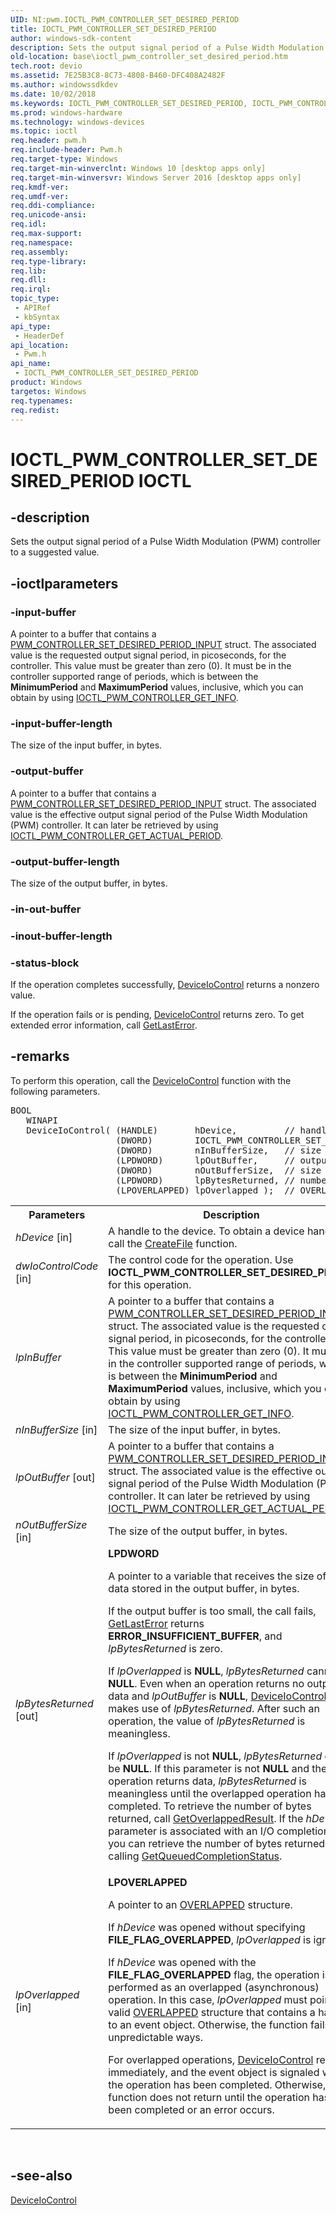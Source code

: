 ```yaml
---
UID: NI:pwm.IOCTL_PWM_CONTROLLER_SET_DESIRED_PERIOD
title: IOCTL_PWM_CONTROLLER_SET_DESIRED_PERIOD
author: windows-sdk-content
description: Sets the output signal period of a Pulse Width Modulation (PWM) controller to a suggested value.
old-location: base\ioctl_pwm_controller_set_desired_period.htm
tech.root: devio
ms.assetid: 7E25B3C8-8C73-4808-B460-DFC408A2482F
ms.author: windowssdkdev
ms.date: 10/02/2018
ms.keywords: IOCTL_PWM_CONTROLLER_SET_DESIRED_PERIOD, IOCTL_PWM_CONTROLLER_SET_DESIRED_PERIOD control, IOCTL_PWM_CONTROLLER_SET_DESIRED_PERIOD control code, base.ioctl_pwm_controller_set_desired_period, pwm/IOCTL_PWM_CONTROLLER_SET_DESIRED_PERIOD
ms.prod: windows-hardware
ms.technology: windows-devices
ms.topic: ioctl
req.header: pwm.h
req.include-header: Pwm.h
req.target-type: Windows
req.target-min-winverclnt: Windows 10 [desktop apps only]
req.target-min-winversvr: Windows Server 2016 [desktop apps only]
req.kmdf-ver: 
req.umdf-ver: 
req.ddi-compliance: 
req.unicode-ansi: 
req.idl: 
req.max-support: 
req.namespace: 
req.assembly: 
req.type-library: 
req.lib: 
req.dll: 
req.irql: 
topic_type:
 - APIRef
 - kbSyntax
api_type:
 - HeaderDef
api_location:
 - Pwm.h
api_name:
 - IOCTL_PWM_CONTROLLER_SET_DESIRED_PERIOD
product: Windows
targetos: Windows
req.typenames: 
req.redist: 
---
```


# IOCTL_PWM_CONTROLLER_SET_DESIRED_PERIOD IOCTL


## -description



Sets the output signal period of a Pulse Width Modulation (PWM) controller to a suggested value. 




## -ioctlparameters




### -input-buffer

A pointer to a buffer that contains a <a href="https://msdn.microsoft.com/BD003CAE-3DB9-4C7B-9CAD-735866C17004">PWM_CONTROLLER_SET_DESIRED_PERIOD_INPUT</a> struct. The associated value is the requested output signal period, in picoseconds, for the controller. This value must be greater than zero (0). It must be in the controller supported range of periods, which is between the <b>MinimumPeriod</b> and <b>MaximumPeriod</b> values, inclusive, which you can obtain by using <a href="base.ioctl_ioctl_pwm_controller_get_info">IOCTL_PWM_CONTROLLER_GET_INFO</a>.


### -input-buffer-length

The size of the input buffer, in bytes.


### -output-buffer

 A pointer to a buffer that contains a <a href="https://msdn.microsoft.com/BD003CAE-3DB9-4C7B-9CAD-735866C17004">PWM_CONTROLLER_SET_DESIRED_PERIOD_INPUT</a> struct. The associated value is the effective output signal period of the Pulse Width Modulation (PWM) controller. It can later be retrieved by using <a href="base.ioctl_ioctl_pwm_controller_get_actual_period">IOCTL_PWM_CONTROLLER_GET_ACTUAL_PERIOD</a>.  


### -output-buffer-length

The size of the output buffer, in bytes.


### -in-out-buffer



<text></text>




### -inout-buffer-length



<text></text>




### -status-block

If the operation completes successfully, 
       <a href="https://msdn.microsoft.com/1d35c087-6672-4fc6-baa1-a886dd9d3878">DeviceIoControl</a> returns a nonzero 
       value.

If the operation fails or is pending, 
       <a href="https://msdn.microsoft.com/1d35c087-6672-4fc6-baa1-a886dd9d3878">DeviceIoControl</a> returns zero. To get extended error 
       information, call <a href="https://msdn.microsoft.com/d852e148-985c-416f-a5a7-27b6914b45d4">GetLastError</a>.


## -remarks



To perform this operation, call the <a href="https://msdn.microsoft.com/1d35c087-6672-4fc6-baa1-a886dd9d3878">DeviceIoControl</a> 
   function with the following parameters.


<pre class="syntax">BOOL 
   WINAPI 
   DeviceIoControl( (HANDLE)       hDevice,         // handle to device
                    (DWORD)        IOCTL_PWM_CONTROLLER_SET_DESIRED_PERIOD, // dwIoControlCode(LPDWORD)      lpInBuffer,      // input buffer
                    (DWORD)        nInBufferSize,   // size of input buffer
                    (LPDWORD)      lpOutBuffer,     // output buffer
                    (DWORD)        nOutBufferSize,  // size of output buffer
                    (LPDWORD)      lpBytesReturned, // number of bytes returned
                    (LPOVERLAPPED) lpOverlapped );  // OVERLAPPED structure</pre>




<table>
<tr>
<th>Parameters</th>
<th>Description</th>
</tr>
<tr>
<td width="40%">
<a id="hDevice__in__"></a><a id="hdevice__in__"></a><a id="HDEVICE__IN__"></a><i>hDevice</i> [in] 

</td>
<td width="60%">
A handle to the device. To obtain a device handle, call the 
      <a href="https://msdn.microsoft.com/80a96083-4de9-4422-9705-b8ad2b6cbd1b">CreateFile</a> function.

</td>
</tr>
<tr>
<td width="40%">
<a id="dwIoControlCode__in__"></a><a id="dwiocontrolcode__in__"></a><a id="DWIOCONTROLCODE__IN__"></a><i>dwIoControlCode</i> [in] 

</td>
<td width="60%">
The control code for the operation. Use 
      <b>IOCTL_PWM_CONTROLLER_SET_DESIRED_PERIOD</b> 
      for this operation.

</td>
</tr>
<tr>
<td width="40%">
<a id="lpInBuffer"></a><a id="lpinbuffer"></a><a id="LPINBUFFER"></a><i>lpInBuffer</i>

</td>
<td width="60%">
A pointer to a buffer that contains a <a href="https://msdn.microsoft.com/BD003CAE-3DB9-4C7B-9CAD-735866C17004">PWM_CONTROLLER_SET_DESIRED_PERIOD_INPUT</a> struct. The associated value is the requested output signal period, in picoseconds, for the controller. This value must be greater than zero (0). It must be in the controller supported range of periods, which is between the <b>MinimumPeriod</b> and <b>MaximumPeriod</b> values, inclusive, which you can obtain by using <a href="base.ioctl_ioctl_pwm_controller_get_info">IOCTL_PWM_CONTROLLER_GET_INFO</a>.

</td>
</tr>
<tr>
<td width="40%">
<a id="nInBufferSize__in__"></a><a id="ninbuffersize__in__"></a><a id="NINBUFFERSIZE__IN__"></a><i>nInBufferSize</i> [in] 

</td>
<td width="60%">
The size of the input buffer, in bytes.

</td>
</tr>
<tr>
<td width="40%">
<a id="lpOutBuffer___out_"></a><a id="lpoutbuffer___out_"></a><a id="LPOUTBUFFER___OUT_"></a><i>lpOutBuffer</i>  [out]

</td>
<td width="60%">
 A pointer to a buffer that contains a <a href="https://msdn.microsoft.com/BD003CAE-3DB9-4C7B-9CAD-735866C17004">PWM_CONTROLLER_SET_DESIRED_PERIOD_INPUT</a> struct. The associated value is the effective output signal period of the Pulse Width Modulation (PWM) controller. It can later be retrieved by using <a href="base.ioctl_ioctl_pwm_controller_get_actual_period">IOCTL_PWM_CONTROLLER_GET_ACTUAL_PERIOD</a>.

</td>
</tr>
<tr>
<td width="40%">
<a id="nOutBufferSize__in__"></a><a id="noutbuffersize__in__"></a><a id="NOUTBUFFERSIZE__IN__"></a><i>nOutBufferSize</i> [in] 

</td>
<td width="60%">
The size of the output buffer, in bytes.

</td>
</tr>
<tr>
<td width="40%">
<a id="lpBytesReturned__out__"></a><a id="lpbytesreturned__out__"></a><a id="LPBYTESRETURNED__OUT__"></a><i>lpBytesReturned</i> [out] 

</td>
<td width="60%">
<b>LPDWORD</b>

A pointer to a variable that receives the size of the data stored in the output buffer, in bytes.

If the output buffer is too small, the call fails, 
       <a href="https://msdn.microsoft.com/d852e148-985c-416f-a5a7-27b6914b45d4">GetLastError</a> returns 
       <b>ERROR_INSUFFICIENT_BUFFER</b>, and <i>lpBytesReturned</i> is zero.

If <i>lpOverlapped</i> is <b>NULL</b>, 
       <i>lpBytesReturned</i> cannot be <b>NULL</b>. Even when an operation 
       returns no output data and <i>lpOutBuffer</i> is <b>NULL</b>, 
       <a href="https://msdn.microsoft.com/1d35c087-6672-4fc6-baa1-a886dd9d3878">DeviceIoControl</a> 
       makes use of <i>lpBytesReturned</i>. After such an operation, the value of 
       <i>lpBytesReturned</i> is meaningless.

If <i>lpOverlapped</i> is not <b>NULL</b>, 
       <i>lpBytesReturned</i> can be <b>NULL</b>. If this parameter is not 
       <b>NULL</b> and the operation returns data, <i>lpBytesReturned</i> is 
       meaningless until the overlapped operation has completed. To retrieve the number of bytes returned, call 
       <a href="https://msdn.microsoft.com/7f999959-9b22-4491-ae2b-a2674d821110">GetOverlappedResult</a>. If the 
       <i>hDevice</i> parameter is associated with an I/O completion port, you can retrieve the 
       number of bytes returned by calling 
       <a href="https://msdn.microsoft.com/8121a38b-0fe1-43b8-aed6-4b85af1feba9">GetQueuedCompletionStatus</a>.

</td>
</tr>
<tr>
<td width="40%">
<a id="lpOverlapped__in_"></a><a id="lpoverlapped__in_"></a><a id="LPOVERLAPPED__IN_"></a><i>lpOverlapped</i> [in]

</td>
<td width="60%">
<b>LPOVERLAPPED</b>

A pointer to an <a href="https://msdn.microsoft.com/5037f6b9-e316-483b-a8e2-b58d2587ebd9">OVERLAPPED</a> structure.

If <i>hDevice</i> was opened without specifying 
       <b>FILE_FLAG_OVERLAPPED</b>, <i>lpOverlapped</i> is ignored.

If <i>hDevice</i> was opened with the <b>FILE_FLAG_OVERLAPPED</b> flag, 
       the operation is performed as an overlapped (asynchronous) operation. In this case, 
       <i>lpOverlapped</i> must point to a valid 
       <a href="https://msdn.microsoft.com/5037f6b9-e316-483b-a8e2-b58d2587ebd9">OVERLAPPED</a> structure that contains a handle to an 
       event object. Otherwise, the function fails in unpredictable ways.

For overlapped operations, <a href="https://msdn.microsoft.com/1d35c087-6672-4fc6-baa1-a886dd9d3878">DeviceIoControl</a> 
       returns immediately, and the event object is signaled when the operation has been completed. Otherwise, the 
       function does not return until the operation has been completed or an error occurs.

</td>
</tr>
</table>
 




## -see-also




<a href="https://msdn.microsoft.com/1d35c087-6672-4fc6-baa1-a886dd9d3878">DeviceIoControl</a>
 

 


